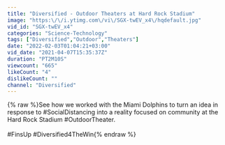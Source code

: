 ```yaml
---
title: "Diversified - Outdoor Theaters at Hard Rock Stadium"
image: "https:\/\/i.ytimg.com\/vi\/SGX-twEV_x4\/hqdefault.jpg"
vid_id: "SGX-twEV_x4"
categories: "Science-Technology"
tags: ["Diversified","Outdoor","Theaters"]
date: "2022-02-03T01:04:21+03:00"
vid_date: "2021-04-07T15:35:37Z"
duration: "PT2M10S"
viewcount: "665"
likeCount: "4"
dislikeCount: ""
channel: "Diversified"
---
```

{% raw %}See how we worked with the Miami Dolphins to turn an idea in response to #SocialDistancing into a reality focused on community at the Hard Rock Stadium #OutdoorTheater.<br /><br />#FinsUp #Diversified4TheWin{% endraw %}
